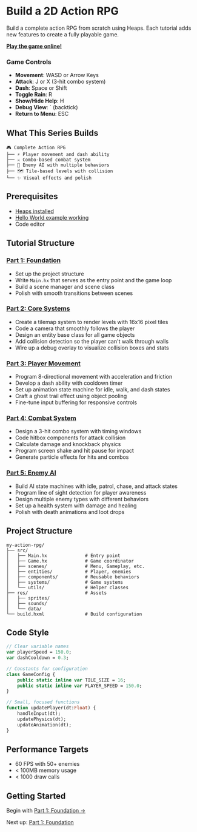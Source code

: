 # Build a 2D Action RPG

Build a complete action RPG from scratch using Heaps. Each tutorial adds new features to create a fully playable game.

**[Play the game online!](https://bginbey.github.io/actionRPG/)**

### Game Controls
- **Movement**: WASD or Arrow Keys
- **Attack**: J or X (3-hit combo system)
- **Dash**: Space or Shift
- **Toggle Rain**: R
- **Show/Hide Help**: H
- **Debug View**: ` (backtick)
- **Return to Menu**: ESC

## What This Series Builds

```
🎮 Complete Action RPG
├── ⚡ Player movement and dash ability
├── ⚔️ Combo-based combat system
├── 🤖 Enemy AI with multiple behaviors
├── 🗺️ Tile-based levels with collision
└── ✨ Visual effects and polish
```

## Prerequisites

- [Heaps installed](../getting-started/installation.md)
- [Hello World example working](../getting-started/hello-world.md)
- Code editor

## Tutorial Structure

### [Part 1: Foundation](01-foundation.md)
- Set up the project structure
- Write `Main.hx` that serves as the entry point and the game loop
- Build a scene manager and scene class
- Polish with smooth transitions between scenes

### [Part 2: Core Systems](02-core-systems.md)
- Create a tilemap system to render levels with 16x16 pixel tiles
- Code a camera that smoothly follows the player
- Design an entity base class for all game objects
- Add collision detection so the player can't walk through walls
- Wire up a debug overlay to visualize collision boxes and stats

### [Part 3: Player Movement](03-player-movement.md)
- Program 8-directional movement with acceleration and friction
- Develop a dash ability with cooldown timer
- Set up animation state machine for idle, walk, and dash states
- Craft a ghost trail effect using object pooling
- Fine-tune input buffering for responsive controls

### [Part 4: Combat System](04-combat-system.md)
- Design a 3-hit combo system with timing windows
- Code hitbox components for attack collision
- Calculate damage and knockback physics
- Program screen shake and hit pause for impact
- Generate particle effects for hits and combos

### [Part 5: Enemy AI](05-enemy-ai.md)
- Build AI state machines with idle, patrol, chase, and attack states
- Program line of sight detection for player awareness
- Design multiple enemy types with different behaviors
- Set up a health system with damage and healing
- Polish with death animations and loot drops

## Project Structure

```
my-action-rpg/
├── src/
│   ├── Main.hx              # Entry point
│   ├── Game.hx              # Game coordinator
│   ├── scenes/              # Menu, Gameplay, etc.
│   ├── entities/            # Player, enemies
│   ├── components/          # Reusable behaviors
│   ├── systems/             # Game systems
│   └── utils/               # Helper classes
├── res/                     # Assets
│   ├── sprites/
│   ├── sounds/
│   └── data/
└── build.hxml               # Build configuration
```

## Code Style

```haxe
// Clear variable names
var playerSpeed = 150.0;
var dashCooldown = 0.3;

// Constants for configuration
class GameConfig {
    public static inline var TILE_SIZE = 16;
    public static inline var PLAYER_SPEED = 150.0;
}

// Small, focused functions
function updatePlayer(dt:Float) {
    handleInput(dt);
    updatePhysics(dt);
    updateAnimation(dt);
}
```

## Performance Targets

- 60 FPS with 50+ enemies
- < 100MB memory usage
- < 1000 draw calls

## Getting Started

Begin with [Part 1: Foundation →](01-foundation.md)

Next up: [Part 1: Foundation](01-foundation.md)
